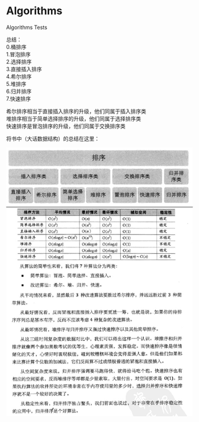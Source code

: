 # Algorithms
Algorithms Tests

总结：  
0.桶排序  
1.冒泡排序  
2.选择排序  
3.直接插入排序  
4.希尔排序  
5.堆排序  
6.归并排序  
7.快速排序  
  
  
希尔排序相当于直接插入排序的升级，他们同属于插入排序类  
堆排序相当于简单选择排序的升级，他们同属于选择排序类  
快速排序是冒泡排序的升级，他们同属于交换排序类  

将书中（大话数据结构）的总结在这里：

![image](https://github.com/uncledb/Algorithms/blob/master/imgs/class.jpg)   
![image](https://github.com/uncledb/Algorithms/blob/master/imgs/sum.jpg)


